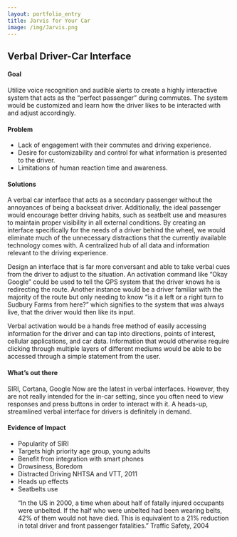 ```yaml
---
layout: portfolio_entry
title: Jarvis for Your Car
image: /img/Jarvis.png
---
```


<h2>Verbal Driver-Car Interface</h2>

<h4>Goal</h4>
<p>Utilize voice recognition and audible alerts to create a highly interactive system that acts as the “perfect passenger” during commutes. The system would be customized and learn how the driver likes to be interacted with and adjust accordingly.
</p>

<h4>Problem</h4>
<ul>
<li> Lack of engagement with their commutes and driving experience.</li>
<li> Desire for customizability and control for what information is presented to the driver. </li>
<li> Limitations of human reaction time and awareness. </li>
</ul>

<h4>Solutions</h4>
<p>A verbal car interface that acts as a secondary passenger without the annoyances of being a backseat driver. Additionally, the ideal passenger would encourage better driving habits, such as seatbelt use and measures to maintain proper visibility in all external conditions. By creating an interface specifically for the needs of a driver behind the wheel, we would eliminate much of the unnecessary distractions that the currently available technology comes with. A centralized hub of all data and information relevant to the driving experience.
</p>
<p>Design an interface that is far more conversant and able to take verbal cues from the driver to adjust to the situation. An activation command like “Okay Google” could be used to tell the GPS system that the driver knows he is redirecting the route. Another instance would be a driver familiar with the majority of the route but only needing to know “is it a left or a right turn to Sudbury Farms from here?” which signifies to the system that was always live, that the driver would then like its input.
</p>
<p>Verbal activation would be a hands free method of easily accessing information for the driver and can tap into directions, points of interest, cellular applications, and car data. Information that would otherwise require clicking through multiple layers of different mediums would be able to be accessed through a simple statement from the user.
</p>

<h4>What’s out there</h4>
<p>SIRI, Cortana, Google Now are the latest in verbal interfaces. However, they are not really intended for the in-car setting, since you often need to view responses and press buttons in order to interact with it. A heads-up, streamlined verbal interface for drivers is definitely in demand.
</p>

<h4>Evidence of Impact</h4>
<ul>
<li>Popularity of SIRI
<li>Targets high priority age group, young adults
<li>Benefit from integration with smart phones
<li>Drowsiness, Boredom</li> 
<li>Distracted Driving <a hres='http://www.nhtsa.gov/DOT/NHTSA/NRD/Articles/HF/Reducing%20Unsafe%20behaviors/810594/pages/2Objective1.htm#q2'> NHTSA and VTT, 2011</a></li>
<li>Heads up effects</li>
<li>Seatbelts use
<p>“In the US in 2000, a time when about half of fatally injured occupants were unbelted. If the half who were unbelted had been wearing belts, 42% of them would not have died. This is equivalent to a 21% reduction in total driver and front passenger fatalities.”
<a hres='http://www.scienceservingsociety.com/ts/text/ch12.htm'>Traffic Safety, 2004</a></p></li>
</ul>
